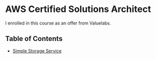 # AWS Certified Solutions Architect

I enrolled in this course as an offer from Valuelabs.

## Table of Contents

- [Simple Storage Service](simple_storage_service)
